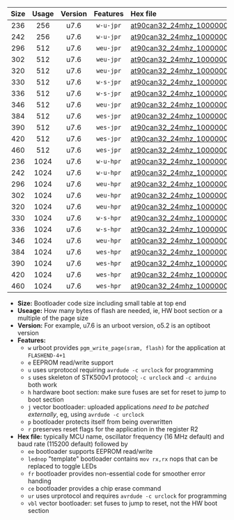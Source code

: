 |Size|Usage|Version|Features|Hex file|
|:-:|:-:|:-:|:-:|:--|
|236|256|u7.6|`w-u-jpr`|[at90can32_24mhz_1000000bps_ur_vbl.hex](https://raw.githubusercontent.com/stefanrueger/urboot/main/at90can32_24mhz_1000000bps_ur_vbl.hex)|
|242|256|u7.6|`w-u-jpr`|[at90can32_24mhz_1000000bps_lednop_ur_vbl.hex](https://raw.githubusercontent.com/stefanrueger/urboot/main/at90can32_24mhz_1000000bps_lednop_ur_vbl.hex)|
|296|512|u7.6|`weu-jpr`|[at90can32_24mhz_1000000bps_ee_ur_vbl.hex](https://raw.githubusercontent.com/stefanrueger/urboot/main/at90can32_24mhz_1000000bps_ee_ur_vbl.hex)|
|302|512|u7.6|`weu-jpr`|[at90can32_24mhz_1000000bps_ee_lednop_ur_vbl.hex](https://raw.githubusercontent.com/stefanrueger/urboot/main/at90can32_24mhz_1000000bps_ee_lednop_ur_vbl.hex)|
|320|512|u7.6|`weu-jpr`|[at90can32_24mhz_1000000bps_ee_lednop_fr_ur_vbl.hex](https://raw.githubusercontent.com/stefanrueger/urboot/main/at90can32_24mhz_1000000bps_ee_lednop_fr_ur_vbl.hex)|
|330|512|u7.6|`w-s-jpr`|[at90can32_24mhz_1000000bps_vbl.hex](https://raw.githubusercontent.com/stefanrueger/urboot/main/at90can32_24mhz_1000000bps_vbl.hex)|
|336|512|u7.6|`w-s-jpr`|[at90can32_24mhz_1000000bps_lednop_vbl.hex](https://raw.githubusercontent.com/stefanrueger/urboot/main/at90can32_24mhz_1000000bps_lednop_vbl.hex)|
|346|512|u7.6|`weu-jpr`|[at90can32_24mhz_1000000bps_ee_lednop_fr_ce_ur_vbl.hex](https://raw.githubusercontent.com/stefanrueger/urboot/main/at90can32_24mhz_1000000bps_ee_lednop_fr_ce_ur_vbl.hex)|
|384|512|u7.6|`wes-jpr`|[at90can32_24mhz_1000000bps_ee_vbl.hex](https://raw.githubusercontent.com/stefanrueger/urboot/main/at90can32_24mhz_1000000bps_ee_vbl.hex)|
|390|512|u7.6|`wes-jpr`|[at90can32_24mhz_1000000bps_ee_lednop_vbl.hex](https://raw.githubusercontent.com/stefanrueger/urboot/main/at90can32_24mhz_1000000bps_ee_lednop_vbl.hex)|
|420|512|u7.6|`wes-jpr`|[at90can32_24mhz_1000000bps_ee_lednop_fr_vbl.hex](https://raw.githubusercontent.com/stefanrueger/urboot/main/at90can32_24mhz_1000000bps_ee_lednop_fr_vbl.hex)|
|460|512|u7.6|`wes-jpr`|[at90can32_24mhz_1000000bps_ee_lednop_fr_ce_vbl.hex](https://raw.githubusercontent.com/stefanrueger/urboot/main/at90can32_24mhz_1000000bps_ee_lednop_fr_ce_vbl.hex)|
|236|1024|u7.6|`w-u-hpr`|[at90can32_24mhz_1000000bps_ur.hex](https://raw.githubusercontent.com/stefanrueger/urboot/main/at90can32_24mhz_1000000bps_ur.hex)|
|242|1024|u7.6|`w-u-hpr`|[at90can32_24mhz_1000000bps_lednop_ur.hex](https://raw.githubusercontent.com/stefanrueger/urboot/main/at90can32_24mhz_1000000bps_lednop_ur.hex)|
|296|1024|u7.6|`weu-hpr`|[at90can32_24mhz_1000000bps_ee_ur.hex](https://raw.githubusercontent.com/stefanrueger/urboot/main/at90can32_24mhz_1000000bps_ee_ur.hex)|
|302|1024|u7.6|`weu-hpr`|[at90can32_24mhz_1000000bps_ee_lednop_ur.hex](https://raw.githubusercontent.com/stefanrueger/urboot/main/at90can32_24mhz_1000000bps_ee_lednop_ur.hex)|
|320|1024|u7.6|`weu-hpr`|[at90can32_24mhz_1000000bps_ee_lednop_fr_ur.hex](https://raw.githubusercontent.com/stefanrueger/urboot/main/at90can32_24mhz_1000000bps_ee_lednop_fr_ur.hex)|
|330|1024|u7.6|`w-s-hpr`|[at90can32_24mhz_1000000bps.hex](https://raw.githubusercontent.com/stefanrueger/urboot/main/at90can32_24mhz_1000000bps.hex)|
|336|1024|u7.6|`w-s-hpr`|[at90can32_24mhz_1000000bps_lednop.hex](https://raw.githubusercontent.com/stefanrueger/urboot/main/at90can32_24mhz_1000000bps_lednop.hex)|
|346|1024|u7.6|`weu-hpr`|[at90can32_24mhz_1000000bps_ee_lednop_fr_ce_ur.hex](https://raw.githubusercontent.com/stefanrueger/urboot/main/at90can32_24mhz_1000000bps_ee_lednop_fr_ce_ur.hex)|
|384|1024|u7.6|`wes-hpr`|[at90can32_24mhz_1000000bps_ee.hex](https://raw.githubusercontent.com/stefanrueger/urboot/main/at90can32_24mhz_1000000bps_ee.hex)|
|390|1024|u7.6|`wes-hpr`|[at90can32_24mhz_1000000bps_ee_lednop.hex](https://raw.githubusercontent.com/stefanrueger/urboot/main/at90can32_24mhz_1000000bps_ee_lednop.hex)|
|420|1024|u7.6|`wes-hpr`|[at90can32_24mhz_1000000bps_ee_lednop_fr.hex](https://raw.githubusercontent.com/stefanrueger/urboot/main/at90can32_24mhz_1000000bps_ee_lednop_fr.hex)|
|460|1024|u7.6|`wes-hpr`|[at90can32_24mhz_1000000bps_ee_lednop_fr_ce.hex](https://raw.githubusercontent.com/stefanrueger/urboot/main/at90can32_24mhz_1000000bps_ee_lednop_fr_ce.hex)|

- **Size:** Bootloader code size including small table at top end
- **Useage:** How many bytes of flash are needed, ie, HW boot section or a multiple of the page size
- **Version:** For example, u7.6 is an urboot version, o5.2 is an optiboot version
- **Features:**
  + `w` urboot provides `pgm_write_page(sram, flash)` for the application at `FLASHEND-4+1`
  + `e` EEPROM read/write support
  + `u` uses urprotocol requiring `avrdude -c urclock` for programming
  + `s` uses skeleton of STK500v1 protocol; `-c urclock` and `-c arduino` both work
  + `h` hardware boot section: make sure fuses are set for reset to jump to boot section
  + `j` vector bootloader: uploaded applications *need to be patched externally*, eg, using `avrdude -c urclock`
  + `p` bootloader protects itself from being overwritten
  + `r` preserves reset flags for the application in the register R2
- **Hex file:** typically MCU name, oscillator frequency (16 MHz default) and baud rate (115200 default) followed by
  + `ee` bootloader supports EEPROM read/write
  + `lednop` "template" bootloader contains `mov rx,rx` nops that can be replaced to toggle LEDs
  + `fr` bootloader provides non-essential code for smoother error handing
  + `ce` bootloader provides a chip erase command
  + `ur` uses urprotocol and requires `avrdude -c urclock` for programming
  + `vbl` vector bootloader: set fuses to jump to reset, not the HW boot section
